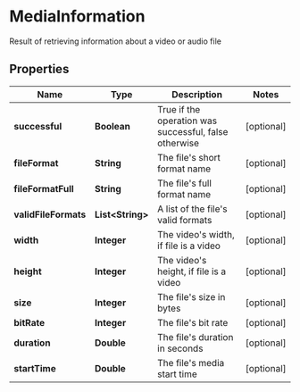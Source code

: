 

# MediaInformation

Result of retrieving information about a video or audio file
## Properties

Name | Type | Description | Notes
------------ | ------------- | ------------- | -------------
**successful** | **Boolean** | True if the operation was successful, false otherwise |  [optional]
**fileFormat** | **String** | The file&#39;s short format name |  [optional]
**fileFormatFull** | **String** | The file&#39;s full format name |  [optional]
**validFileFormats** | **List&lt;String&gt;** | A list of the file&#39;s valid formats |  [optional]
**width** | **Integer** | The video&#39;s width, if file is a video |  [optional]
**height** | **Integer** | The video&#39;s height, if file is a video |  [optional]
**size** | **Integer** | The file&#39;s size in bytes |  [optional]
**bitRate** | **Integer** | The file&#39;s bit rate |  [optional]
**duration** | **Double** | The file&#39;s duration in seconds |  [optional]
**startTime** | **Double** | The file&#39;s media start time |  [optional]



